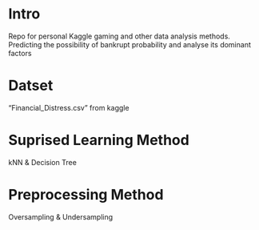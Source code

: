 # Intro
Repo for personal Kaggle gaming and other data analysis methods.<br/>
Predicting the possibility of bankrupt probability and analyse its dominant factors 
# Datset
“Financial_Distress.csv” from kaggle
# Suprised Learning Method
kNN & Decision Tree
# Preprocessing Method
Oversampling & Undersampling
